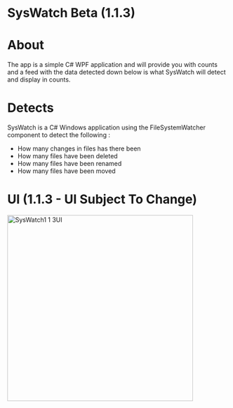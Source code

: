 # SysWatch Beta (1.1.3)

# About
The app is a simple C# WPF application and will provide you with counts and a feed with the data detected down below is what SysWatch will detect and display in counts.

# Detects
SysWatch is a C# Windows application using the FileSystemWatcher component to detect the following :

  - How many changes in files has there been
  - How many files have been deleted
  - How many files have been renamed
  - How many files have been moved

# UI (1.1.3 - UI Subject To Change)

<img width="423" alt="SysWatch1 1 3UI" src="https://user-images.githubusercontent.com/48844761/156914828-aad25529-4981-4c8e-946e-d7992d8e2d8d.PNG">
